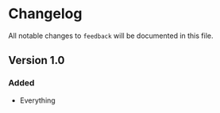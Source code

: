 # Changelog

All notable changes to `feedback` will be documented in this file.

## Version 1.0

### Added
- Everything

